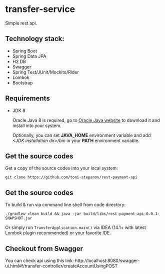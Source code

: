transfer-service
===============================

Simple rest api.

## Technology stack:

* Spring Boot
* Spring Data JPA
* H2 DB
* Swagger
* Spring Test/JUnit/Mockito/Rider
* Lombok
* Bootstrap

## Requirements

* JDK 8

  Oracle Java 8 is required, go to [Oracle Java website](http://java.oracle.com) to download it and install into your 
  system. 
 
  Optionally, you can set **JAVA\_HOME** environment variable and add *&lt;JDK installation dir>/bin* in your **PATH** 
  environment variable.
 
## Get the source codes

Get a copy of the source codes into your local system:
    
    git clone https://github.com/toni-stepanov/rest-payment-api

## Get the source codes

To build & run via command line shell from code directory:

    ./gradlew clean build && java -jar build/libs/rest-payment-api-0.0.1-SNAPSHOT.jar

Or simply run `TransferApplication.main()` via IDEA (14.1+ with latest Lombok plugin recommended) 
or your favorite IDE.

## Checkout from Swagger

You can check api using this link:
http://localhost:8080/swagger-ui.html#!/transfer-controller/createAccountUsingPOST